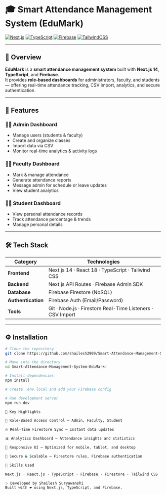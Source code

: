 # 🎓 Smart Attendance Management System (EduMark)

[![Next.js](https://img.shields.io/badge/Next.js-14-black?logo=next.js)](https://nextjs.org/)
[![TypeScript](https://img.shields.io/badge/TypeScript-5.0-blue?logo=typescript)](https://www.typescriptlang.org/)
[![Firebase](https://img.shields.io/badge/Firebase-Cloud-orange?logo=firebase)](https://firebase.google.com/)
[![TailwindCSS](https://img.shields.io/badge/Tailwind_CSS-3.4-38B2AC?logo=tailwind-css&logoColor=white)](https://tailwindcss.com/)

---

## 📘 Overview  
**EduMark** is a **smart attendance management system** built with **Next.js 14**, **TypeScript**, and **Firebase**.  
It provides **role-based dashboards** for administrators, faculty, and students — offering real-time attendance tracking, CSV import, analytics, and secure authentication.

---

## 🚀 Features

### 👩‍💼 Admin Dashboard  
- Manage users (students & faculty)  
- Create and organize classes  
- Import data via CSV  
- Monitor real-time analytics & activity logs  

### 👨‍🏫 Faculty Dashboard  
- Mark & manage attendance  
- Generate attendance reports  
- Message admin for schedule or leave updates  
- View student analytics  

### 👨‍🎓 Student Dashboard  
- View personal attendance records  
- Track attendance percentage & trends  
- Manage personal details  

---

## 🛠️ Tech Stack

| Category | Technologies |
|-----------|---------------|
| **Frontend** | Next.js 14 · React 18 · TypeScript · Tailwind CSS |
| **Backend** | Next.js API Routes · Firebase Admin SDK |
| **Database** | Firebase Firestore (NoSQL) |
| **Authentication** | Firebase Auth (Email/Password) |
| **Tools** | Git · Node.js · Firestore Real-Time Listeners · CSV Import |

---

## ⚙️ Installation

```bash
# Clone the repository
git clone https://github.com/shailesh2909/Smart-Attendance-Management-System-EduMark-.git

# Move into the directory
cd Smart-Attendance-Management-System-EduMark-

# Install dependencies
npm install

# Create .env.local and add your Firebase config

# Run development server
npm run dev

🔐 Key Highlights

🔑 Role-Based Access Control — Admin, Faculty, Student

🔥 Real-Time Firestore Sync — Instant data updates

📊 Analytics Dashboard — Attendance insights and statistics

📱 Responsive UI — Optimized for mobile, tablet, and desktop

🧩 Secure & Scalable — Firestore rules, Firebase authentication

🧠 Skills Used

Next.js · React.js · TypeScript · Firebase · Firestore · Tailwind CSS · REST APIs · Node.js · Role-Based Access Control · Vercel Deployment

✨ Developed by Shailesh Suryawanshi
Built with ❤️ using Next.js, TypeScript, and Firebase.
